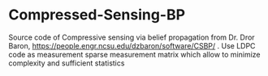 # Compressed-Sensing-BP
Source code of Compressive sensing via belief propagation from Dr. Dror Baron, https://people.engr.ncsu.edu/dzbaron/software/CSBP/ . Use LDPC code as measurement sparse measurement matrix which allow to minimize complexity and sufficient statistics
